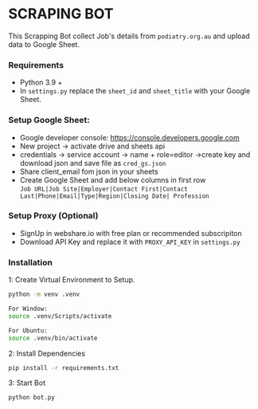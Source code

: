 # SCRAPING BOT
This Scrapping Bot collect Job's details from `podiatry.org.au` and upload data to Google Sheet.


### Requirements

* Python 3.9 +
* In `settings.py` replace the `sheet_id` and `sheet_title` with your Google Sheet.

### Setup Google Sheet:
- Google developer console: https://console.developers.google.com
- New project -> activate drive and sheets api
- credentials -> service account -> name + role=editor
  ->create key and download json and save file as `cred_gs.json`
- Share client_email fom json in your sheets
- Create Google Sheet and add below columns in first row <br>
`Job URL|Job Site|Employer|Contact First|Contact Last|Phone|Email|Type|Region|Closing Date|	Profession																	`

### Setup Proxy (Optional)
- SignUp in webshare.io with free plan or recommended subscripiton
- Download API Key and replace it with `PROXY_API_KEY` in `settings.py`  

### Installation
1: Create Virtual Environment to Setup.
```bash
python -m venv .venv

For Window:
source .venv/Scripts/activate

For Ubuntu:
source .venv/bin/activate
```

2: Install Dependencies

```bash
pip install -r requirements.txt
```

3: Start Bot
```bash
python bot.py
```